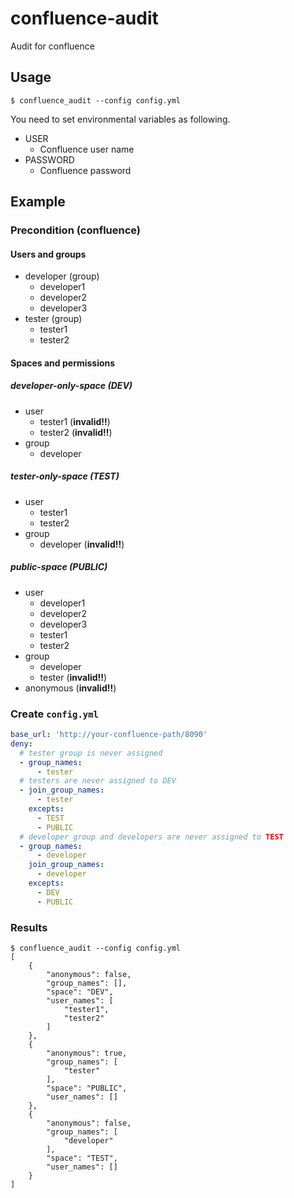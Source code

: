 # confluence-audit

Audit for confluence

## Usage

```
$ confluence_audit --config config.yml
```

You need to set environmental variables as following.

* USER
  - Confluence user name
* PASSWORD
  - Confluence password

## Example

### Precondition (confluence)

#### Users and groups

* developer (group)
  - developer1
  - developer2
  - developer3
* tester (group)
  - tester1
  - tester2

#### Spaces and permissions

##### developer-only-space (DEV)

* user
  * tester1 (**invalid!!**)
  * tester2 (**invalid!!**)
* group
  * developer

##### tester-only-space (TEST)

* user
  * tester1
  * tester2
* group
  * developer (**invalid!!**)

##### public-space (PUBLIC)

* user
  * developer1
  * developer2
  * developer3
  * tester1
  * tester2
* group
  * developer
  * tester (**invalid!!**)
* anonymous (**invalid!!**)

### Create `config.yml`

```yaml
base_url: 'http://your-confluence-path/8090'
deny:
  # tester group is never assigned
  - group_names:
      - tester
  # testers are never assigned to DEV
  - join_group_names:
      - tester
    excepts:
      - TEST
      - PUBLIC
  # developer group and developers are never assigned to TEST
  - group_names:
      - developer
    join_group_names:
      - developer
    excepts:
      - DEV
      - PUBLIC
```


### Results

``` 
$ confluence_audit --config config.yml
[
    {
        "anonymous": false,
        "group_names": [],
        "space": "DEV",
        "user_names": [
            "tester1",
            "tester2"
        ]
    },
    {
        "anonymous": true,
        "group_names": [
            "tester"
        ],
        "space": "PUBLIC",
        "user_names": []
    },
    {
        "anonymous": false,
        "group_names": [
            "developer"
        ],
        "space": "TEST",
        "user_names": []
    }
]
```
